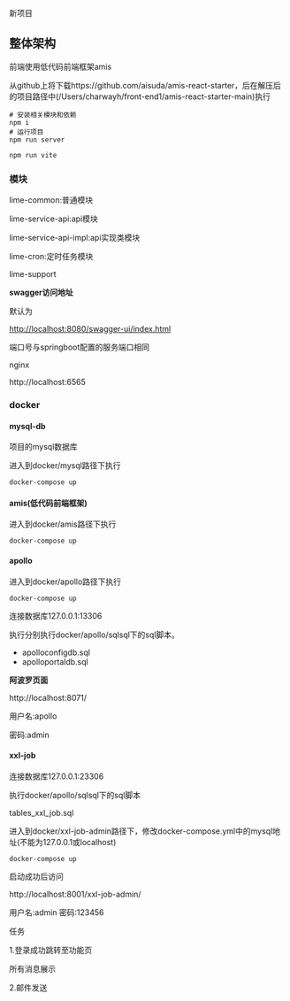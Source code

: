 新项目

## 整体架构

前端使用低代码前端框架amis



从github上将下载https://github.com/aisuda/amis-react-starter，后在解压后的项目路径中(/Users/charwayh/front-end1/amis-react-starter-main)执行

```shell
# 安装相关模块和依赖
npm i
# 运行项目
npm run server
```

```shell
npm run vite
```





### 模块

lime-common:普通模块

lime-service-api:api模块

lime-service-api-impl:api实现类模块

lime-cron:定时任务模块

lime-support





**swagger访问地址**

默认为

[http://localhost:8080/swagger-ui/index.html](http://localhost:8080/swagger-ui/index.html#/)

端口号与springboot配置的服务端口相同





nginx

http://localhost:6565









### **docker**

#### mysql-db

项目的mysql数据库

进入到docker/mysql路径下执行

```
docker-compose up
```



#### amis(低代码前端框架)

进入到docker/amis路径下执行

```
docker-compose up
```



#### apollo

进入到docker/apollo路径下执行

```
docker-compose up
```

连接数据库127.0.0.1:13306

执行分别执行docker/apollo/sqlsql下的sql脚本。

- apolloconfigdb.sql
- apolloportaldb.sql

**阿波罗页面**

http://localhost:8071/

用户名:apollo

密码:admin



#### xxl-job

连接数据库127.0.0.1:23306

执行docker/apollo/sqlsql下的sql脚本

tables_xxl_job.sql



进入到docker/xxl-job-admin路径下，修改docker-compose.yml中的mysql地址(不能为127.0.0.1或localhost)

```
docker-compose up
```



启动成功后访问

http://localhost:8001/xxl-job-admin/

用户名:admin
密码:123456




任务

1.登录成功跳转至功能页

所有消息展示



2.邮件发送











